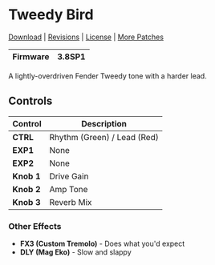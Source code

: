 # Tweedy Bird

[Download](https://github.com/markfeit/ampero/raw/master/patches/Tweedy-Bird.prst) | [Revisions](https://github.com/markfeit/ampero/commits/master/patches/Tweedy-Bird.prst) | [License](README.md#License) | [More Patches](https://github.com/markfeit/ampero/tree/master/patches)

| Firmware | 3.8SP1 |
|----------|--------|

A lightly-overdriven Fender Tweedy tone with a harder lead.


## Controls

| Control | Description |
| ------- | ----------- |
| **CTRL** | Rhythm (Green) / Lead (Red) |
| **EXP1** | None |
| **EXP2** | None |
| **Knob 1** | Drive Gain |
| **Knob 2** | Amp Tone |
| **Knob 3** | Reverb Mix |


### Other Effects

 * **FX3 (Custom Tremolo)** - Does what you'd expect
 * **DLY (Mag Eko)** - Slow and slappy
 
